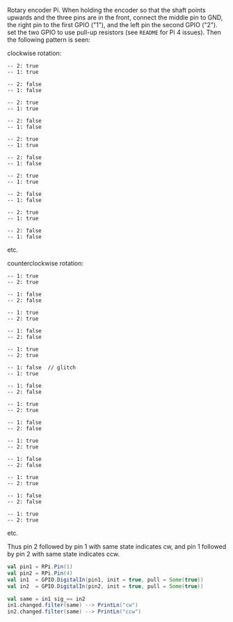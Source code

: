 Rotary encoder Pi. When holding the encoder so that the shaft points upwards and the three pins are in the front,
connect the middle pin to GND, the right pin to the first GPIO ("1"), and the left pin the second GPIO ("2"). set
the two GPIO to use pull-up resistors (see `README` for Pi 4 issues). Then the following pattern is seen:

clockwise rotation:

```
-- 2: true
-- 1: true

-- 2: false
-- 1: false

-- 2: true
-- 1: true

-- 2: false
-- 1: false

-- 2: true
-- 1: true

-- 2: false
-- 1: false

-- 2: true
-- 1: true

-- 2: false
-- 1: false

-- 2: true
-- 1: true

-- 2: false
-- 1: false
```

etc.

counterclockwise rotation:

```
-- 1: true
-- 2: true

-- 1: false
-- 2: false

-- 1: true
-- 2: true

-- 1: false
-- 2: false

-- 1: true
-- 2: true

-- 1: false  // glitch
-- 1: true

-- 1: false
-- 2: false

-- 1: true
-- 2: true

-- 1: false
-- 2: false

-- 1: true
-- 2: true

-- 1: false
-- 2: false

-- 1: true
-- 2: true

-- 1: false
-- 2: false

-- 1: true
-- 2: true
```

etc.

Thus pin 2 followed by pin 1 with same state indicates cw,
and  pin 1 followed by pin 2 with same state indicates ccw.

```scala
val pin1 = RPi.Pin(1)
val pin2 = RPi.Pin(4)
val in1  = GPIO.DigitalIn(pin1, init = true, pull = Some(true))
val in2  = GPIO.DigitalIn(pin2, init = true, pull = Some(true))

val same = in1 sig_== in2
in1.changed.filter(same) --> PrintLn("cw")
in2.changed.filter(same) --> PrintLn("ccw")
```

